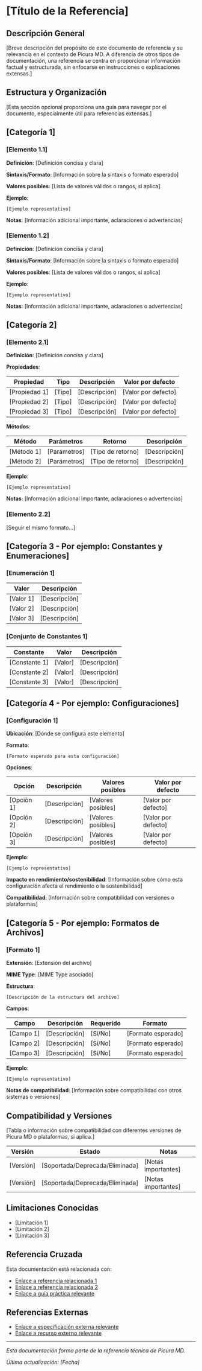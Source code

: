 # [Título de la Referencia]

## Descripción General

[Breve descripción del propósito de este documento de referencia y su relevancia en el contexto de Picura MD. A diferencia de otros tipos de documentación, una referencia se centra en proporcionar información factual y estructurada, sin enfocarse en instrucciones o explicaciones extensas.]

## Estructura y Organización

[Esta sección opcional proporciona una guía para navegar por el documento, especialmente útil para referencias extensas.]

## [Categoría 1]

### [Elemento 1.1]

**Definición**: [Definición concisa y clara]

**Sintaxis/Formato**: [Información sobre la sintaxis o formato esperado]

**Valores posibles**: [Lista de valores válidos o rangos, si aplica]

**Ejemplo**:
```
[Ejemplo representativo]
```

**Notas**: [Información adicional importante, aclaraciones o advertencias]

### [Elemento 1.2]

**Definición**: [Definición concisa y clara]

**Sintaxis/Formato**: [Información sobre la sintaxis o formato esperado]

**Valores posibles**: [Lista de valores válidos o rangos, si aplica]

**Ejemplo**:
```
[Ejemplo representativo]
```

**Notas**: [Información adicional importante, aclaraciones o advertencias]

## [Categoría 2]

### [Elemento 2.1]

**Definición**: [Definición concisa y clara]

**Propiedades**:

| Propiedad | Tipo | Descripción | Valor por defecto |
|-----------|------|-------------|-------------------|
| [Propiedad 1] | [Tipo] | [Descripción] | [Valor por defecto] |
| [Propiedad 2] | [Tipo] | [Descripción] | [Valor por defecto] |
| [Propiedad 3] | [Tipo] | [Descripción] | [Valor por defecto] |

**Métodos**:

| Método | Parámetros | Retorno | Descripción |
|--------|------------|---------|-------------|
| [Método 1] | [Parámetros] | [Tipo de retorno] | [Descripción] |
| [Método 2] | [Parámetros] | [Tipo de retorno] | [Descripción] |

**Ejemplo**:
```
[Ejemplo representativo]
```

**Notas**: [Información adicional importante, aclaraciones o advertencias]

### [Elemento 2.2]

[Seguir el mismo formato...]

## [Categoría 3 - Por ejemplo: Constantes y Enumeraciones]

### [Enumeración 1]

| Valor | Descripción |
|-------|-------------|
| [Valor 1] | [Descripción] |
| [Valor 2] | [Descripción] |
| [Valor 3] | [Descripción] |

### [Conjunto de Constantes 1]

| Constante | Valor | Descripción |
|-----------|-------|-------------|
| [Constante 1] | [Valor] | [Descripción] |
| [Constante 2] | [Valor] | [Descripción] |
| [Constante 3] | [Valor] | [Descripción] |

## [Categoría 4 - Por ejemplo: Configuraciones]

### [Configuración 1]

**Ubicación**: [Dónde se configura este elemento]

**Formato**:
```
[Formato esperado para esta configuración]
```

**Opciones**:

| Opción | Descripción | Valores posibles | Valor por defecto |
|--------|-------------|------------------|-------------------|
| [Opción 1] | [Descripción] | [Valores posibles] | [Valor por defecto] |
| [Opción 2] | [Descripción] | [Valores posibles] | [Valor por defecto] |
| [Opción 3] | [Descripción] | [Valores posibles] | [Valor por defecto] |

**Ejemplo**:
```
[Ejemplo representativo]
```

**Impacto en rendimiento/sostenibilidad**: [Información sobre cómo esta configuración afecta el rendimiento o la sostenibilidad]

**Compatibilidad**: [Información sobre compatibilidad con versiones o plataformas]

## [Categoría 5 - Por ejemplo: Formatos de Archivos]

### [Formato 1]

**Extensión**: [Extensión del archivo]

**MIME Type**: [MIME Type asociado]

**Estructura**:
```
[Descripción de la estructura del archivo]
```

**Campos**:

| Campo | Descripción | Requerido | Formato |
|-------|-------------|-----------|---------|
| [Campo 1] | [Descripción] | [Sí/No] | [Formato esperado] |
| [Campo 2] | [Descripción] | [Sí/No] | [Formato esperado] |
| [Campo 3] | [Descripción] | [Sí/No] | [Formato esperado] |

**Ejemplo**:
```
[Ejemplo representativo]
```

**Notas de compatibilidad**: [Información sobre compatibilidad con otros sistemas o versiones]

## Compatibilidad y Versiones

[Tabla o información sobre compatibilidad con diferentes versiones de Picura MD o plataformas, si aplica.]

| Versión | Estado | Notas |
|---------|--------|-------|
| [Versión] | [Soportada/Deprecada/Eliminada] | [Notas importantes] |
| [Versión] | [Soportada/Deprecada/Eliminada] | [Notas importantes] |

## Limitaciones Conocidas

- [Limitación 1]
- [Limitación 2]
- [Limitación 3]

## Referencia Cruzada

Esta documentación está relacionada con:

- [Enlace a referencia relacionada 1](ruta/a/referencia1.md)
- [Enlace a referencia relacionada 2](ruta/a/referencia2.md)
- [Enlace a guía práctica relevante](ruta/a/guia.md)

## Referencias Externas

- [Enlace a especificación externa relevante](URL)
- [Enlace a recurso externo relevante](URL)

---

*Esta documentación forma parte de la referencia técnica de Picura MD.*

*Última actualización: [Fecha]*
